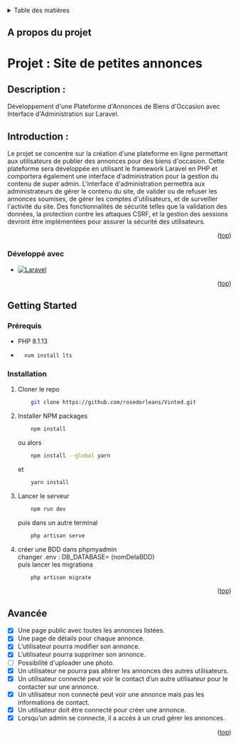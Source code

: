 <a name="readme-top"></a>

<!-- TABLE OF CONTENTS -->
<details>
  <summary>Table des matières</summary>
  <ol>
    <li>
      <a href="#a-propos-du-projet">About The Project</a>
      <ul>
        <li><a href="#developpe-avec">Built With</a></li>
      </ul>
    </li>
    <li>
      <a href="#getting-started">Getting Started</a>
      <ul>
        <li><a href="#prerequis">Prerequisites</a></li>
        <li><a href="#installation">Installation</a></li>
      </ul>
    </li>
    <li><a href="#avancee">Avancée</a></li>
  </ol>
</details>



<!-- ABOUT THE PROJECT -->
## A propos du projet

<h1>Projet : Site de petites annonces</h1>
<h2>Description : </h2>
<p>Développement d'une Plateforme d'Annonces de Biens d'Occasion avec Interface d'Administration sur Laravel.</p>
<h2>Introduction :</h2>
<p>
  Le projet se concentre sur la création d'une plateforme en ligne permettant aux utilisateurs de publier des annonces pour des biens d'occasion. Cette plateforme sera développée en utilisant le framework Laravel en PHP et comportera également une interface d'administration pour la gestion du contenu de super admin.
  L'interface d'administration permettra aux administrateurs de gérer le contenu du site, de valider ou de refuser les annonces soumises, de gérer les comptes d'utilisateurs, et de surveiller l'activité du site.
  Des fonctionnalités de sécurité telles que la validation des données, la protection contre les attaques CSRF, et la gestion des sessions devront être implémentées pour assurer la sécurité des utilisateurs.
</p>


<p align="right">(<a href="#readme-top">top</a>)</p>



### Développé avec

* [![Laravel][Laravel.com]][Laravel-url]

<p align="right">(<a href="#readme-top">top</a>)</p>



<!-- GETTING STARTED -->
## Getting Started

### Prérequis

* PHP 8.1.13
* 
  ```sh
    nvm install lts
  ```

### Installation

1. Cloner le repo
    ```sh
        git clone https://github.com/rosedorleans/Vinted.git
    ```
2. Installer NPM packages
    ```sh
        npm install
    ```
    ou alors
    ```sh
        npm install --global yarn
    ```
    et
    ```sh
        yarn install
    ```
    
2. Lancer le serveur
    ```sh
        npm run dev
    ```
    puis dans un autre terminal
    ```sh
        php artisan serve
    ```

3. créer une BDD dans phpmyadmin <br>
    changer .env : DB_DATABASE= (nomDelaBDD) <br>
    puis lancer les migrations
    ```sh
        php artisan migrate
    ```

<p align="right">(<a href="#readme-top">top</a>)</p>



<!-- Avancée -->
## Avancée

- [x] Une page public avec toutes les annonces listées.
- [x] Une page de détails pour chaque annonce.
- [x] L’utilisateur pourra modifier son annonce.
- [x] L’utilisateur pourra supprimer son annonce.
- [ ] Possibilité d'uploader une photo.
- [x] Un utilisateur ne pourra pas altérer les annonces des autres utilisateurs.
- [x] Un utilisateur connecté peut voir le contact d’un autre utilisateur pour le contacter sur une annonce.
- [x] Un utilisateur non connecté peut voir une annonce mais pas les informations de contact.
- [x] Un utilisateur doit être connecté pour créer une annonce.
- [x] Lorsqu’un admin se connecte, il a accès à un crud gérer les annonces.

<p align="right">(<a href="#readme-top">top</a>)</p>


<!-- MARKDOWN LINKS & IMAGES -->
<!-- https://www.markdownguide.org/basic-syntax/#reference-style-links -->

[Laravel.com]: https://img.shields.io/badge/Laravel-FF2D20?style=for-the-badge&logo=laravel&logoColor=white
[Laravel-url]: https://laravel.com